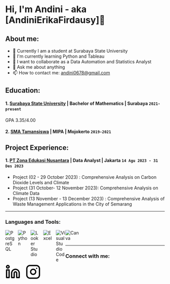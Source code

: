 # Hi, I'm Andini - aka [AndiniErikaFirdausy]👋
## About me:
- 🔭 Currently I am a student at Surabaya State University
- 🌱 I'm currently learning Python and Tableau
- 👯 I want to collaborate as a Data Automation and Statistics Analyst
- 💬 Ask me about anything
- 📫 How to contact me: andini0678@gmail.com

## Education:

#### 1. [Surabaya State University](https://www.unesa.ac.id/) | Bachelor of Mathematics | Surabaya `2021-present`
GPA 3.35/4.00
#### 2. [SMA Tamansiswa](https://smatakumjk.com/) | MIPA | Mojokerto `2019-2021`

## Project Experience:
#### 1. [PT Zona Edukasi Nusantara](https://www.zenius.net/) | Data Analyst | Jakarta `14 Agu 2023 - 31 Des 2023`
- Project (02 - 29 October 2023) : Comprehensive Analysis on Carbon Dioxide Levels and Climate
- Project (31 October- 12 November 2023): Comprehensive Analysis on Climate Data
- Project (13 November - 13 December 2023) : Comprehensive Analysis of Waste Management Applications in the City of Semarang

---

### Languages and Tools:
<img align="left" alt="PostgreSQL" width="30px" src="https://play-lh.googleusercontent.com/2_2DM1Oq8So6TLiHy1L9FlII_kUJuSk8-9RNrLZ3EN5KMZ5FySEU3diopyd6hTt-evA=w240-h480" style="padding-right:10px;" />
<img align="left" alt="Python" width="30px" src="https://upload.wikimedia.org/wikipedia/commons/thumb/c/c3/Python-logo-notext.svg/110px-Python-logo-notext.svg.png?20100317150552" style="padding-right:10px;" />
<img align="left" alt="Looker Studio" width="30px" src="https://syncwith.com/images/home/looker-studio.png" style="padding-right:10px;" />
<img align="left" alt="Excel" width="30px" src="https://is2-ssl.mzstatic.com/image/thumb/Purple126/v4/a8/fd/5a/a8fd5a84-c6f1-355f-3b9f-6e86598efaa3/XCEL.png/1200x630bb.png" style="padding-right:10px;" />
<img align="left" alt="Visual Studio Code" width="30px" src="https://upload.wikimedia.org/wikipedia/commons/thumb/9/9a/Visual_Studio_Code_1.35_icon.svg/2048px-Visual_Studio_Code_1.35_icon.svg.png" style="padding-right:0px;" />
<img align="left" alt="Canva" width="50px" src="https://cdn3d.iconscout.com/3d/free/thumb/free-canva-9234654-7516879.png?f=webp" style="padding-right:10px;" />

<br />
<br />

---
### Connect with me:

[![website](./img/linkedin-light.svg)](www.linkedin.com/in/andini-erika-firdausy-667b2b2a0#gh-light-mode-only)
&nbsp;&nbsp;
[![website](./img/instagram-light.svg)](https://instagram.com/youereuka?igshid=NzZlODBkYWE4Ng==#gh-light-mode-only)
